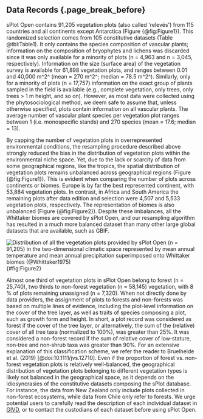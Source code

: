 ## Data Records {.page_break_before}

sPlot Open contains 91,205 vegetation plots (also called 'relevés') from 115 countries and all continents except Antarctica (Figure {@fig:Figure1}). 
This randomized selection comes from 105 constitutive datasets (Table @tbl:Table1). 
It only contains the species composition of vascular plants; information on the composition of bryophytes and lichens was discarded since it was only available for a minority of plots (n = 4,963 and n = 3,045, respectively).
Information on the size (surface area) of the vegetation survey is available for 61,898 vegetation plots, and ranges between 0.01 and 40,000 m^2^ (mean = 270 m^2^; median = 78.5 m^2^). 
Similarly, only for a minority of plots (n = 17,757) information on the exact group of plants sampled in the field is available (e.g., complete vegetation, only trees, only trees > 1 m height, and so on). 
However, as most data were collected using the phytosociological method, we deem safe to assume that, unless otherwise specified, plots contain information on all vascular plants.
The average number of vascular plant species per vegetation plot ranges between 1 (i.e. monospecific stands) and 270 species (mean = 17.6; median = 13).

By capping the number of vegetation plots in overrepresented environmental conditions, the resampling procedure described above strongly reduced the bias in the distribution of vegetation plots within the environmental niche space. 
Yet, due to the lack or scarcity of data from some geographical regions, like the tropics, the spatial distribution of vegetation plots remains unbalanced across geographical regions (Figure {@fig:Figure1}). This is evident when comparing the number of plots across continents or biomes. 
Europe is by far the best represented continent, with 53,884 vegetation plots. 
In contrast, in Africa and South America the remaining plots after data edition and selection were 4,507 and 5,533 vegetation plots, respectively. 
The representation of biomes is also unbalanced (Figure {@fig:Figure2}). 
Despite these imbalances, all the Whittaker biomes are covered by sPlot Open, and our resampling algorithm has resulted in a much more balanced dataset than many other large global datasets that are available, such as GBIF. 

![Distribution of all the vegetation plots provided by sPlot Open (n = 91,205) in the two-dimensional climatic space represented by mean annual temperature and mean annual precipitation superimposed onto Whittaker biomes (@Whittaker1975)](images/figure2.png){#fig:Figure2}

Almost one third of vegetation plots in sPlot Open belong to forest (n = 25,740), two thirds to non-forest vegetation (n = 58,145) vegetation, with 8 % of plots remaining unassigned (n = 7,320). 
When not directly done by data providers, the assignment of plots to forests and non-forests was based on multiple lines of evidence, including the plot-level information on the cover of the tree layer, as well as traits of species composing a plot, such as growth form and height. 
In short, a plot record was considered as forest if the cover of the tree layer, or alternatively, the sum of the (relative) cover of all tree taxa (normalized to 100%), was greater than 25%. It was considered a non-forest record if the sum of relative cover of low‐stature, non‐tree and non‐shrub taxa was greater than 90%. 
For an extensive explanation of this classification scheme, we refer the reader to Bruelheide et al. (2019) \[@doi:10.1111/jvs.12710\]. 
Even if the proportion of forest vs. non-forest vegetation plots is relatively well-balanced, the geographical distribution of vegetation plots belonging to different vegetation types is likely not balanced in the geographical space, as it depends on the idiosyncrasies of the constitutive datasets composing the sPlot database. 
For instance, the data from New Zealand only include plots collected in non-forest ecosystems, while data from Chile only refer to forests. 
We urge potential users to carefully read the description of each individual dataset in [GIVD](http://www.givd.info), or to contact the custodians of each dataset before using sPlot Open.
